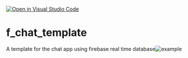 [![Open in Visual Studio Code](https://classroom.github.com/assets/open-in-vscode-c66648af7eb3fe8bc4f294546bfd86ef473780cde1dea487d3c4ff354943c9ae.svg)](https://classroom.github.com/online_ide?assignment_repo_id=7668899&assignment_repo_type=AssignmentRepo)
# f_chat_template

A template for the chat app using firebase real time database![example](https://user-images.githubusercontent.com/42744380/164162468-7934e5b2-444e-48f9-b9b1-bbffc9a8170e.gif)
